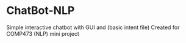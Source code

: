 # ChatBot-NLP
Simple interactive chatbot with GUI and (basic intent file)
Created for COMP473 (NLP) mini project


